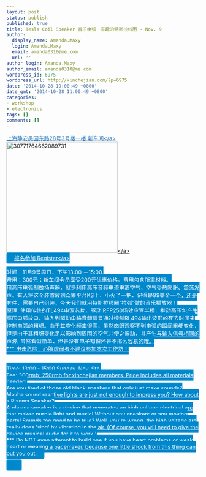 ```yaml
---
layout: post
status: publish
published: true
title: Tesla Coil Speaker 音乐电弧－有趣的特斯拉线圈 - Nov. 9
author:
  display_name: Amanda.Maxy
  login: Amanda.Maxy
  email: amanda0310@me.com
  url: ''
author_login: Amanda.Maxy
author_email: amanda0310@me.com
wordpress_id: 6975
wordpress_url: http://xinchejian.com/?p=6975
date: '2014-10-28 19:00:49 +0800'
date_gmt: '2014-10-28 11:00:49 +0800'
categories:
- workshop
- electronics
tags: []
comments: []
---
```

<p><a style="color: #2578bf;" href="http:&#47;&#47;xinchejian.huodongxing.com&#47;event&#47;map&#47;5244063275800" target="_blank">上海静安愚园东路28号3号楼一楼 新车间<&#47;a><br />
<a href="http:&#47;&#47;xinchejian.com&#47;wp-content&#47;uploads&#47;2014&#47;10&#47;30771764662089731.jpg"><img src="http:&#47;&#47;xinchejian.com&#47;wp-content&#47;uploads&#47;2014&#47;10&#47;30771764662089731-290x290.jpg" alt="30771764662089731" width="290" height="290" class="aligncenter size-thumbnail wp-image-6981" &#47;><&#47;a><br />
<a style="background-color:#0088CC;color:white;border-radius:4px;cursor:pointer;font-size:14px;padding:6px 20px;" href="http:&#47;&#47;www.huodongxing.com&#47;go&#47;tesla" target="_blank" title="立即报名">报名参加 Register<&#47;a><br />
<!--:zh--><br />
时间：11月9号周日，下午13:00  －15:00.<br />
费用：300元；新车间会员享受200元优惠价格。费用包含所需材料。<br />
用高压电弧制做扬声器，就是利用高压音频电流电离空气，空气受热膨胀、震荡发声。有人将这个装置放到众筹平台KS上，小火了一把，记得是99美金一个，还是套件，需要自己组装。今天我们就用特斯拉线圈&ldquo;拉弧&rdquo;做的音乐播放器！<br />
原理: 使用传统的TL494电源芯片，驱动IRFP250场效应管半桥，推动高压包产生高压电弧放电。输入到驱动电路音频信号通过控制RL494输出波形的死去时间来控制电弧的粗细。由于其变化频率很高，虽然肉眼观察不到电弧的瞬间粗细变化，但是由于其粗细变化足以影响到周围的空气并使之振动，并产生与输入信号相同的声波. 虽然看似简单，但是没有电子知识还是不那么容易的哦。<br />
*** 电击危险，心脏虚弱者不建议参加本次工作坊！<br />
<!--:--><br />
<!--:en--><br />
Time: 13:00 - 15:00 Sunday, Nov. 9th.<br />
Fee: 300rmb; 250rmb for xinchejian members. Price includes all materials needed.<br />
Are you tired of those old black speakers that only just make sounds? Maybe sound reactive lights are just not enough to impress you? How about a Plasma Speaker?<br />
A plasma speaker is a device that generates an high voltage electrical arc that makes purple light and music! Without any speakers or any moving parts! Sounds too good to be true? Well, you're wrong, the high voltage arc really does 'sing' by vibrating in the air. (Of course, you will need to give the device musical audio for it to work.)<br />
*** Do NOT even attempt to build one if you have heart problems or weak heart or wearing a pacemaker, because one little shock from this thing can put you out.<br />
<!--:--></p>
